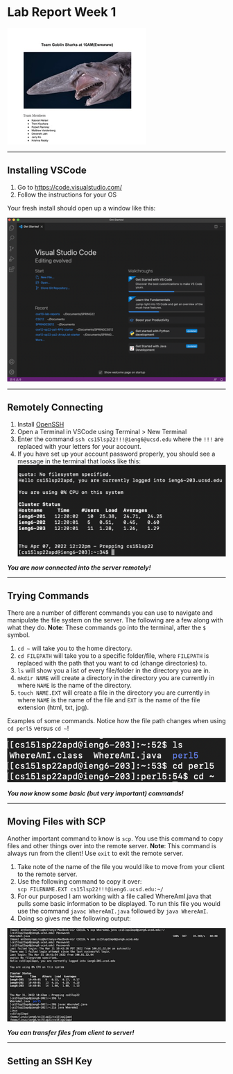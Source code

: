 # Lab Report Week 1
![Week1](images/week1.jpeg)

---
## Installing VSCode
1. Go to https://code.visualstudio.com/
2. Follow the instructions for your OS

Your fresh install should open up a window like this:

![vscode](images/vscode.png)

---
## Remotely Connecting
1. Install [OpenSSH](https://docs.microsoft.com/en-us/windows-server/administration/openssh/openssh_install_firstuse)
2. Open a Terminal in VSCode using Terminal > New Terminal
3. Enter the command ```ssh cs15lsp22!!!@ieng6@ucsd.edu``` where the `!!!` are replaced with your letters for your account.
4. If you have set up your account password properly, you should see a message in the terminal that looks like this:
![sshterminal](images/sshterminal.png)

***You are now connected into the server remotely!***

--- 
## Trying Commands
There are a number of different commands you can use to navigate and manipulate the file system on the server. The following are a few along with what they do. **Note**: These commands go into the terminal, after the `$` symbol.

1. `cd ~` will take you to the home directory.
2. `cd FILEPATH` will take you to a specific folder/file, where `FILEPATH` is replaced with the path that you want to cd (change directories) to.
3. `ls` will show you a list of every file/folder in the directory you are in.
4. `mkdir NAME` will create a directory in the directory you are currently in where `NAME` is the name of the directory.
5. `touch NAME.EXT` will create a file in the directory you are currently in where `NAME` is the name of the file and `EXT` is the name of the file extension (html, txt, jpg).

Examples of some commands. Notice how the file path changes when using `cd perl5` versus `cd ~`!

![somecommands](images/somecommands.png)

***You now know some basic (but very important) commands!***

---
## Moving Files with SCP
Another important command to know is `scp`. You use this command to copy files and other things over into the remote server. **Note**: This command is always run from the client! Use `exit` to exit the remote server.

1. Take note of the name of the file you would like to move from your client to the remote server. 
2. Use the following command to copy it over: \
`scp FILENAME.EXT cs15lsp22!!!@ieng6.ucsd.edu:~/`
3. For our purposed I am working with a file called WhereAmI.java that pulls some basic information to be displayed. To run this file you would use the command `javac WhereAmI.java` followed by `java WhereAmI`.
4. Doing so gives me the following output:  

![scp](images/scp.png)

***You can transfer files from client to server!***

---
## Setting an SSH Key

